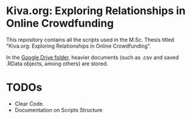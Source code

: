 # Kiva.org: Exploring Relationships in Online Crowdfunding
This repository contains all the scripts used in the M.Sc. Thesis titled "Kiva.org: Exploring Relationships in Online Crowdfunding".

In the [Google Drive folder](https://drive.google.com/open?id=1jcmJlOdSIaK-9_xG45W9aObc2SkpKUcx), heavier documents (such as .csv and saved .RData objects, among others) are stored.

# TODOs
- Clear Code.
- Documentation on Scripts Structure
